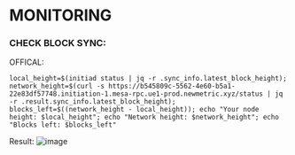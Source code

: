 # MONITORING

### CHECK BLOCK SYNC:
OFFICAL:

```
local_height=$(initiad status | jq -r .sync_info.latest_block_height); network_height=$(curl -s https://b545809c-5562-4e60-b5a1-22e83df57748.initiation-1.mesa-rpc.ue1-prod.newmetric.xyz/status | jq -r .result.sync_info.latest_block_height); blocks_left=$((network_height - local_height)); echo "Your node height: $local_height"; echo "Network height: $network_height"; echo "Blocks left: $blocks_left"
```
Result:
![image](https://github.com/CzCryptoman/BLOCKCHAIN/assets/153280466/f1cada61-2753-4e85-b320-4896e3f25101)
